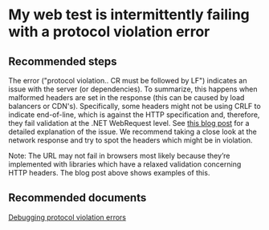 <properties 
    pageTitle="My web test is intermittently failing with a protocol violation error"
    description="My web test is intermittently failing with a protocol violation error"
    service="microsoft.insights"
    resource="components"
    authors="mcosner"
    displayOrder="14"
    selfHelpType="resource"
    cloudEnvironments="public"
 />
# My web test is intermittently failing with a protocol violation error
## **Recommended steps**
The error ("protocol violation.. CR must be followed by LF") indicates an issue with the server (or dependencies). To summarize, this happens when malformed headers are set in the response (this can be caused by load balancers or CDN's). Specifically, some headers might not be using CRLF to indicate end-of-line, which is against the HTTP specification and, therefore, they fail validation at the .NET WebRequest level.  See [this blog post](http://mehdi.me/a-tale-of-debugging-the-linkedin-api-net-and-http-protocol-violations/) for a detailed explanation of the issue.  We recommend taking a close look at the network response and try to spot the headers which might be in violation.
 
Note: The URL may not fail in browsers most likely because they’re implemented with libraries which have a relaxed validation concerning HTTP headers. The blog post above shows examples of this.
## **Recommended documents**
[Debugging protocol violation errors](http://mehdi.me/a-tale-of-debugging-the-linkedin-api-net-and-http-protocol-violations/)
